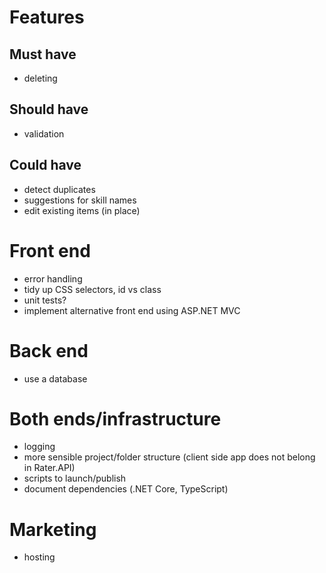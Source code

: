 # Features

## Must have
- deleting

## Should have
- validation

## Could have
- detect duplicates
- suggestions for skill names
- edit existing items (in place)

# Front end
- error handling
- tidy up CSS selectors, id vs class
- unit tests?
- implement alternative front end using ASP.NET MVC

# Back end
- use a database

# Both ends/infrastructure
- logging
- more sensible project/folder structure (client side app does not belong in Rater.API)
- scripts to launch/publish
- document dependencies (.NET Core, TypeScript)

# Marketing
- hosting
